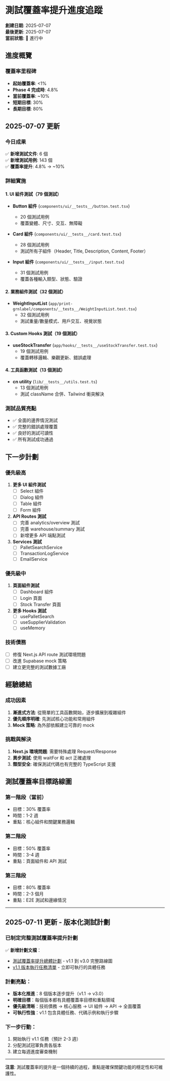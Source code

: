 # 測試覆蓋率提升進度追蹤

**創建日期**: 2025-07-07  
**最後更新**: 2025-07-07  
**當前狀態**: 🚀 進行中

## 進度概覽

### 覆蓋率里程碑
- **起始覆蓋率**: <1%
- **Phase 4 完成時**: 4.8%
- **當前覆蓋率**: ~10%
- **短期目標**: 30%
- **長期目標**: 80%

## 2025-07-07 更新

### 今日成果
✅ **新增測試文件**: 6 個  
✅ **新增測試用例**: 143 個  
✅ **覆蓋率提升**: 4.8% → ~10%

### 詳細實施

#### 1. UI 組件測試（79 個測試）
- **Button 組件** (`components/ui/__tests__/button.test.tsx`)
  - 20 個測試用例
  - 覆蓋變體、尺寸、交互、無障礙
  
- **Card 組件** (`components/ui/__tests__/card.test.tsx`)
  - 28 個測試用例
  - 測試所有子組件（Header, Title, Description, Content, Footer）
  
- **Input 組件** (`components/ui/__tests__/input.test.tsx`)
  - 31 個測試用例
  - 覆蓋各種輸入類型、狀態、驗證

#### 2. 業務組件測試（32 個測試）
- **WeightInputList** (`app/print-grnlabel/components/__tests__/WeightInputList.test.tsx`)
  - 32 個測試用例
  - 測試重量/數量模式、用戶交互、視覺狀態

#### 3. Custom Hooks 測試（19 個測試）
- **useStockTransfer** (`app/hooks/__tests__/useStockTransfer.test.tsx`)
  - 19 個測試用例
  - 覆蓋轉移邏輯、樂觀更新、錯誤處理

#### 4. 工具函數測試（13 個測試）
- **cn utility** (`lib/__tests__/utils.test.ts`)
  - 13 個測試用例
  - 測試 className 合併、Tailwind 衝突解決

### 測試品質亮點
- ✅ 全面的邊界情況測試
- ✅ 完整的錯誤處理覆蓋
- ✅ 良好的測試可讀性
- ✅ 所有測試成功通過

## 下一步計劃

### 優先級高
1. **更多 UI 組件測試**
   - [ ] Select 組件
   - [ ] Dialog 組件
   - [ ] Table 組件
   - [ ] Form 組件

2. **API Routes 測試**
   - [ ] 完善 analytics/overview 測試
   - [ ] 完善 warehouse/summary 測試
   - [ ] 新增更多 API 端點測試

3. **Services 測試**
   - [ ] PalletSearchService
   - [ ] TransactionLogService
   - [ ] EmailService

### 優先級中
1. **頁面組件測試**
   - [ ] Dashboard 組件
   - [ ] Login 頁面
   - [ ] Stock Transfer 頁面

2. **更多 Hooks 測試**
   - [ ] usePalletSearch
   - [ ] useSupplierValidation
   - [ ] useMemory

### 技術債務
- [ ] 修復 Next.js API route 測試環境問題
- [ ] 改進 Supabase mock 策略
- [ ] 建立更完整的測試數據工廠

## 經驗總結

### 成功因素
1. **漸進式方法**: 從簡單的工具函數開始，逐步擴展到複雜組件
2. **優先順序明確**: 先測試核心功能和常用組件
3. **Mock 策略**: 為外部依賴建立可靠的 mock

### 挑戰與解決
1. **Next.js 環境問題**: 需要特殊處理 Request/Response
2. **異步測試**: 使用 waitFor 和 act 正確處理
3. **類型安全**: 確保測試代碼也有完整的 TypeScript 支援

## 測試覆蓋率目標路線圖

### 第一階段（當前）
- 目標：30% 覆蓋率
- 時間：1-2 週
- 重點：核心組件和關鍵業務邏輯

### 第二階段
- 目標：50% 覆蓋率
- 時間：3-4 週
- 重點：頁面組件和 API 測試

### 第三階段
- 目標：80% 覆蓋率
- 時間：2-3 個月
- 重點：E2E 測試和邊緣情況

---

## 2025-07-11 更新 - 版本化測試計劃

### 已制定完整測試覆蓋率提升計劃

✅ **新增計劃文檔**：
- [測試覆蓋率提升總體計劃](../planning/test-coverage-enhancement-plan.md) - v1.1 到 v3.0 完整路線圖
- [v1.1 版本執行任務清單](../planning/test-coverage-v1.1-tasks.md) - 立即可執行的具體任務

### 計劃亮點：
- **版本化推進**：8 個版本逐步提升（v1.1 → v3.0）
- **明確目標**：每個版本都有具體覆蓋率目標和重點領域
- **優先級清晰**：技術債務 → 核心服務 → UI 組件 → API → 全面覆蓋
- **可執行性強**：v1.1 包含具體任務、代碼示例和執行步驟

### 下一步行動：
1. 開始執行 v1.1 任務（預計 2-3 週）
2. 分配測試冠軍負責各版本
3. 建立每週進度審查機制

---

**注意**: 測試覆蓋率的提升是一個持續的過程，重點是確保關鍵功能的穩定性和可維護性。